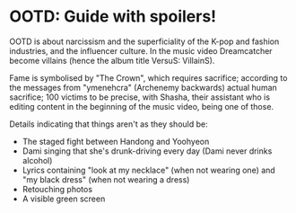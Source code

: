 # OOTD: Guide with spoilers!

OOTD is about narcissism and the superficiality of the K-pop and fashion industries, and the influencer culture.
In the music video Dreamcatcher become villains (hence the album title VersuS: VillainS).

Fame is symbolised by "The Crown", which requires sacrifice; according to the messages from "ymenehcra" (Archenemy backwards)
actual human sacrifice; 100 victims to be precise, with Shasha, their assistant who is editing content in the beginning
of the music video, being one of those.

Details indicating that things aren't as they should be:

* The staged fight between Handong and Yoohyeon
* Dami singing that she's drunk-driving every day (Dami never drinks alcohol)
* Lyrics containing "look at my necklace" (when not wearing one) and "my black dress" (when not wearing a dress)
* Retouching photos
* A visible green screen
